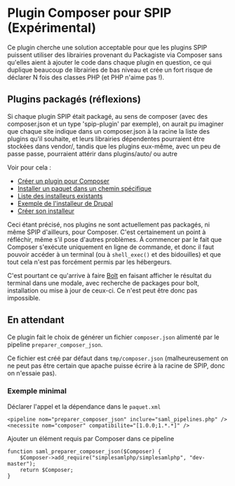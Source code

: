 Plugin Composer pour SPIP (Expérimental)
========================================

Ce plugin cherche une solution acceptable pour que les plugins
SPIP puissent utiliser des librairies provenant du Packagiste via Composer
sans qu'elles aient à ajouter le code dans chaque plugin en question,
ce qui duplique beaucoup de librairies de bas niveau et crée un fort
risque de déclarer N fois des classes PHP (et PHP n'aime pas !).

## Plugins packagés (réflexions)

Si chaque plugin SPIP était packagé, au sens de composer (avec des composer.json
et un type 'spip-plugin' par exemple), on aurait pu imaginer que chaque site
indique dans un composer.json à la racine la liste des plugins qu'il souhaite,
et leurs librairies dépendentes pourraient être stockées dans vendor/,
tandis que les plugins eux-même, avec un peu de passe passe, pourraient
attérir dans plugins/auto/ ou autre

Voir pour cela :

- [Créer un plugin pour Composer](https://github.com/composer/installers/blob/master/src/Composer/Installers/DrupalInstaller.php)
- [Installer un paquet dans un chemin spécifique](https://getcomposer.org/doc/faqs/how-do-i-install-a-package-to-a-custom-path-for-my-framework.md)
- [Liste des installeurs existants](https://github.com/composer/installers/tree/master/src/Composer/Installers)
- [Exemple de l'installeur de Drupal](https://github.com/composer/installers/blob/master/src/Composer/Installers/DrupalInstaller.php)
- [Créer son installeur](https://getcomposer.org/doc/articles/custom-installers.md)

Ceci étant précisé, nos plugins ne sont actuellement pas packagés,
ni même SPIP d'ailleurs, pour Composer. C'est certainement un point à réfléchir,
même s'il pose d'autres problèmes. À commencer par le fait que Composer
s'exécute uniquement en ligne de commande, et donc il faut pouvoir accéder
à un terminal (ou à `shell_exec()` et des bidouilles) et que tout cela n'est pas
forcément permis par les hébergeurs.

C'est pourtant ce qu'arrive à faire [Bolt](https://bolt.cm/) en faisant afficher
le résultat du terminal dans une modale, avec recherche de packages pour bolt,
installation ou mise à jour de ceux-ci. Ce n'est peut être donc pas impossible.



## En attendant

Ce plugin fait le choix de générer un fichier `composer.json` alimenté
par le pipeline `preparer_composer_json`.

Ce fichier est créé par défaut dans `tmp/composer.json` (malheureusement
on ne peut pas être certain que apache puisse écrire à la racine de SPIP,
donc on n'essaie pas).





### Exemple minimal

Déclarer l'appel et la dépendance dans le `paquet.xml`

	<pipeline nom="preparer_composer_json" inclure="saml_pipelines.php" />
	<necessite nom="composer" compatibilite="[1.0.0;1.*.*]" />

Ajouter un élément requis par Composer dans ce pipeline

	function saml_preparer_composer_json($Composer) {
		$Composer->add_require("simplesamlphp/simplesamlphp", "dev-master");
		return $Composer;
	}

